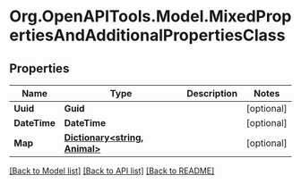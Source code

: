 # Org.OpenAPITools.Model.MixedPropertiesAndAdditionalPropertiesClass

## Properties

Name | Type | Description | Notes
------------ | ------------- | ------------- | -------------
**Uuid** | **Guid** |  | [optional] 
**DateTime** | **DateTime** |  | [optional] 
**Map** | [**Dictionary&lt;string, Animal&gt;**](Animal.md) |  | [optional] 

[[Back to Model list]](../README.md#documentation-for-models) [[Back to API list]](../README.md#documentation-for-api-endpoints) [[Back to README]](../README.md)

